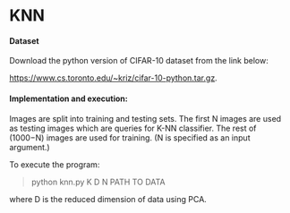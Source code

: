 # KNN
#### Dataset

Download the python version of CIFAR-10 dataset from the link below: 

https://www.cs.toronto.edu/~kriz/cifar-10-python.tar.gz.

#### Implementation and execution:

Images are split into training and testing sets. The first N images are used as testing images which are queries for K-NN classifier. The rest of (1000−N) images are used for training. (N is specified as an input argument.)


To execute the program:
> python knn.py K D N PATH TO DATA

where D is the reduced dimension of data using PCA.
